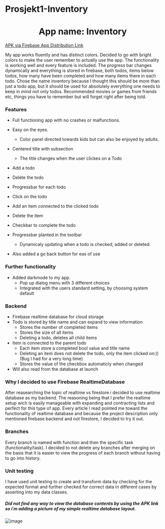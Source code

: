 # Prosjekt1-Inventory

<h1 align="Center">App name: Inventory</h1>

[APK via Firebase App Distribution Link](https://appdistribution.firebase.dev/i/b28a381845b885c0)


My app works fluently and has distinct colors. Decided to go with bright colors to make the user remember to actually use the app. The functionality is working well and every feature is included. The progress bar changes dynamically and everything is stored in firebase, both todos, items below todos, how many have been completed and how many items there in each todo. Chose the name inventory because I thought this should be more than just a todo app, but it should be used for absolutely everything one needs to keep in mind not only todos. Recommended movies or games from friends etc, things you have to remember but will forget right after being told.

<h3 align="Left">Features</h3>


* Full functioning app with no crashes or malfunctions.
* Easy on the eyes. 
  * Color panel directed towards kids but can also be enjoyed by adults.

* Centered title with subsection
  * The title changes when the user clickes on a Todo
* Add a todo
* Delete the todo
* Progressbar for each todo 
* Click on the todo
* Add an item connected to the clicked todo
* Delete the item 
* Checkbar to complete the todo
* Progressbar planted in the toolbar 
   * Dynamicaly updating when a todo is checked, added or deleted.
*  Also added a go back button for eas of use

<h3 align="Left">Further functionality</h3>

*  Added darkmode to my app.
   *  Pop up dialog menu with 3 different choices
   *  Integrated with the users standard setting, by choosing system default

<h3 align="Left">Backend</h3>

* Firebase realtime database for cloud storage
* Todo is stored by title name and can expand to view information
  * Stores the number of completed items
  * Stores the size of all items
  * Deleting a todo, deletes all child items  
* Item is connected to the parent todo
  * Each item store a completed bool value and title name
  * Deleting an item does not delete the todo, only the item clicked on:))(Bug I had for a very long time)
  * Stores the value of the checkbox automaticly when changed
* Will also read from the database at launch
  
  
<h3 align="Left">Why I decided to use Firebase RealtimeDatabase</h3>
After reasearching the topic of realtime vs firestore i decided to use realtime database as my backend. The reasoning being that I prefer the realtime setup
 wich is easily manageable with expanding and contracting lists and perfect for this type of app. Every article I read pointed me toward the functionality of realtime database and because the project description only mentioned firebase backend and not firestore, I decided to try it out.

<h3 align="Left">Branches</h3>
Every branch is named with function and then the specific task (functionality/task). I decided to not delete any branches after merging on the basis that it is easier to view the progress of each branch without having to go into history. 
<h3 align="Left">Unit testing</h3>
I have used unit testing to create and transform data by checking for the expected format and further checked for correct data in different cases by asserting into my data classes. 

<h5 align="Left">Did not find any way to view the database contents by using the APK link so i´m adding a picture of my simple realtime database layout.</h5>

![image](https://user-images.githubusercontent.com/73124270/114563381-a7799c80-9c6f-11eb-863b-01830fcb4511.png)


